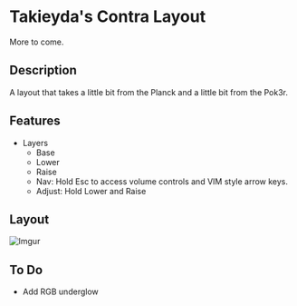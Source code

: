 # Takieyda's Contra Layout

More to come.

## Description
A layout that takes a little bit from the Planck and a little bit from the Pok3r.

## Features
- Layers
  - Base
  - Lower
  - Raise
  - Nav: Hold Esc to access volume controls and VIM style arrow keys.
  - Adjust: Hold Lower and Raise

## Layout
![Imgur](https://i.imgur.com/tyEBc6r.jpg)

## To Do
- Add RGB underglow